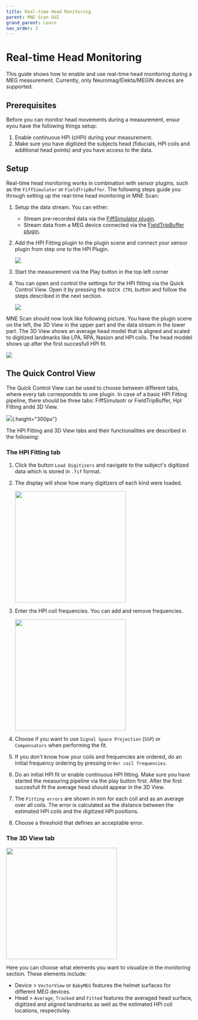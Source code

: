 ```yaml
---
title: Real-time Head Monitoring
parent: MNE Scan GUI
grand_parent: Learn
nav_order: 3
---
```

# Real-time Head Monitoring

This guide shows how to enable and use real-time head monitoring during a MEG measurement. Currently, only Neuromag/Elekta/MEGIN devices are supported.

## Prerequisites

Before you can monitor head movements during a measurement, ensur eyou have the following things setup:

1. Enable continuous HPI (cHPi) during your measurement.
2. Make sure you have digitized the subjects head (fiducials, HPI coils and additional head points) and you have access to the data. 

## Setup

Real-time head monitoring works in combination with sensor plugins, such as the `FiffSimulator` or `FieldTripBuffer`. The following steps guide you through setting up the real-time head monitoring in MNE Scan: 

1. Setup the data stream. You can either:
    * Stream pre-recorded data via the [FiffSimulator plugin](/prerecordeddata.md).
    * Stream data from a MEG device connected via the [FieldTripBuffer plugin](../development/ftbufferplugin.md).

2. Add the HPI Fitting plugin to the plugin scene and connect your sensor plugin from step one to the HPI Plugin.

   ![](../../images/hpi/mne_scan_hpi_plugin.png)

3. Start the measurement via the Play button in the top left corner

4. You can open and control the settings for the HPI fitting via the Quick Control View. Open it by pressing the `QUICK CTRL` button and follow the steps described in the next section.

    ![](../../images/hpi/mne_scan_open_quick.png)

MNE Scan should now look like following picture. You have the plugin scene on the left, the 3D View in the upper part and the data stream in the lower part. The 3D View shows an average head model that is aligned and scaled to digitized landmarks like LPA, RPA, Nasion and HPI coils. The head moddel shows up after the first succesfull HPI fit. 

![](../../images/hpi/mne_scan_hpi_3D.png)

## The Quick Control View

The Quick Control View can be used to choose between different tabs, where every tab correspondds to one plugin. In case of a basic HPI Fitting pipeline, there should be three tabs: FiffSimulaotr or FieldTripBuffer, HpI Fitting andd 3D View.

![](../../images/hpi/mne_scan_quick.png){:height="300px"}

The HPI Fitting and 3D View tabs and their functionalities are described in the following:

### The HPI Fitting tab


1. Click the button `Load Digitizers` and navigate to the subject's digitized data which is stored in `.fif` format.  
2. The display will show how many digitizers of each kind were loaded. 

    <img src="../../images/hpi/mne_scan_hpi_load.png" width="300" height="auto">

3. Enter the HPI coil frequencies. You can add and remove frequencies. 

    <img src="../../images/hpi/mne_scan_hpi_fit.png" width="300" height="auto">

4. Choose if you want to use `Signal Space Projection` (`SSP`) or `Compensators` when performing the fit.
5. If you don't know how your coils and frequencies are ordered, do an initial frequency ordering by pressing `Order coil frequencies`.
6. Do an initial HPI fit or enable continuous HPI fitting. Make sure you have started the measuring pipeline via the play button first. After the first succesfull fit the average head should appear in the 3D View.
7. The `Fitting errors` are shown in mm for each coil and as an average over all coils. The error is calculated as the distance between the estimated HPI coils and the digitized HPI positions.
8. Choose a threshold that defines an acceptable error. 

### The 3D View tab

<img src="../../images/hpi/mne_scan_hpi_control.png" width="300" height="auto">

Here you can choose what elements you want to visualize in the monitoring section. These elements include:

* Device > `VectorView` or `BabyMEG` features the helmet surfaces for different MEG devices.
* Head > `Average`, `Tracked` and `Fitted` features the averaged head surface, digitized and aligned landmarks as well as the estimated HPI coil locations, respectivley.